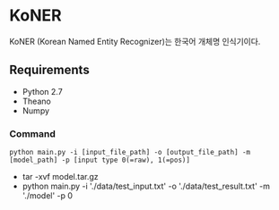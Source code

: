 # KoNER

KoNER (Korean Named Entity Recognizer)는 한국어 개체명 인식기이다. 

## Requirements

* Python 2.7
* Theano
* Numpy

### Command
```
python main.py -i [input_file_path] -o [output_file_path] -m [model_path] -p [input type 0(=raw), 1(=pos)]
```
* tar -xvf model.tar.gz
* python main.py -i './data/test_input.txt' -o './data/test_result.txt' -m './model' -p 0
